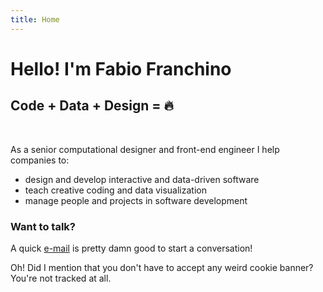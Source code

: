 ```yaml
---
title: Home
---
```


# Hello! I'm Fabio Franchino

## Code + Data + Design = 🔥

<br />

As a senior <span class="s">computational designer</span> and <span class="s">front-end engineer</span> I help companies to:



- design and develop <span class="s" data-type="underline">interactive</span> and  <span class="s" data-type="underline">data-driven</span> software
- teach <span class="s" data-type="underline">creative coding</span> and <span class="s" data-type="underline">data visualization</span>
- manage <span class="s" data-type="underline">people</span> and <span class="s" data-type="underline">projects</span> in software development


<Stats></Stats>


### Want to talk?

A quick <span class="s" data-type="underline" data-color="#333">[e-mail](mailto:fabio.franchino@gmail.com)</span> is pretty damn good to start a conversation!

Oh! Did I mention that you don't have to accept any weird cookie banner?
<br />You're <span class="s" data-type="underline" data-color="#333">not tracked</span> at all.